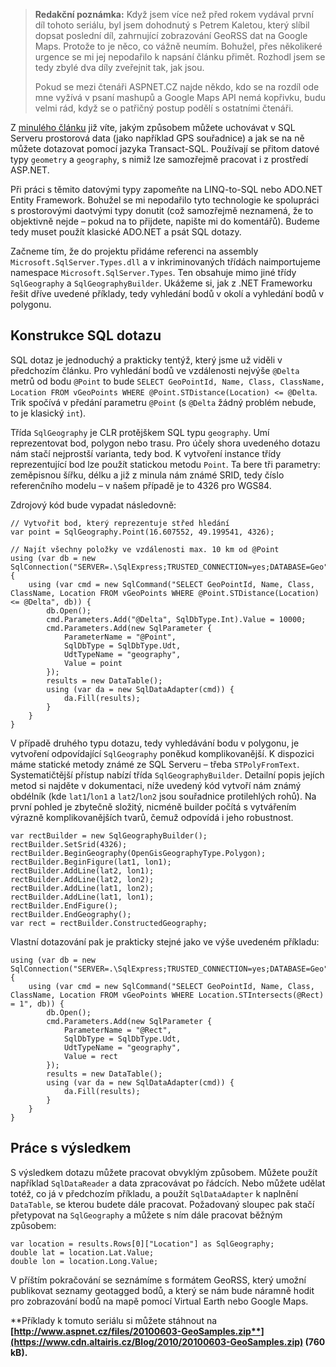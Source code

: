 <!-- dcterms:identifier = aspnetcz#335 -->
<!-- dcterms:title = Geografická data v .NET 2: Spatial typy v .NET -->
<!-- dcterms:abstract = Z minulého článku již víte, jakým způsobem můžete uchovávat v SQL Serveru prostorová data (jako například GPS souřadnice) a jak se na ně můžete dotazovat pomocí jazyka Transact-SQL. Používají se přitom datové typy geometry a geography, s nimiž lze samozřejmě pracovat i z prostředí ASP.NET, čemuž je věnován tento článek. -->
<!-- np9:categoryId = 1 -->
<!-- x4w:category = Programování -->
<!-- np9:authorId = 1 -->
<!-- np9:authorEmail = michal.valasek@altairis.cz -->
<!-- dcterms:creator = Michal Altair Valášek -->
<!-- np9:serialId = 6 -->
<!-- x4w:serial = Geografická data v .NET -->
<!-- dcterms:created = 2011-09-13T02:39:04.457+02:00 -->
<!-- dcterms:dateAccepted = 2011-09-15T08:00:00+02:00 -->
<!-- x4w:pictureWidth = 150 -->
<!-- x4w:pictureHeight = 150 -->
<!-- x4w:pictureUrl = /perex-pictures/20100603-geograficka-data-v-net-1-spatial-funkce-sql-serveru-2008.png -->

> **Redakční poznámka:** Když jsem více než před rokem vydával první díl tohoto seriálu, byl jsem dohodnutý s Petrem Kaletou, který slíbil dopsat poslední díl, zahrnující zobrazování GeoRSS dat na Google Maps. Protože to je něco, co vážně neumím. Bohužel, přes několikeré urgence se mi jej nepodařilo k napsání článku přimět. Rozhodl jsem se tedy zbylé dva díly zveřejnit tak, jak jsou.
> 
> Pokud se mezi čtenáři ASPNET.CZ najde někdo, kdo se na rozdíl ode mne vyžívá v psaní mashupů a Google Maps API nemá kopřivku, budu velmi rád, když se o patřičný postup podělí s ostatními čtenáři.

Z [minulého článku](http://www.aspnet.cz/articles/285-geograficka-data-v-net-1-spatial-funkce-sql-serveru-2008) již víte, jakým způsobem můžete uchovávat v SQL Serveru prostorová data (jako například GPS souřadnice) a jak se na ně můžete dotazovat pomocí jazyka Transact-SQL. Používají se přitom datové typy `geometry` a `geography`, s nimiž lze samozřejmě pracovat i z prostředí ASP.NET.

Při práci s těmito datovými typy zapomeňte na LINQ-to-SQL nebo ADO.NET Entity Framework. Bohužel se mi nepodařilo tyto technologie ke spolupráci s prostorovými daotvými typy donutit (což samozřejmě neznamená, že to objektivně nejde – pokud na to přijdete, napište mi do komentářů). Budeme tedy muset použít klasické ADO.NET a psát SQL dotazy.

Začneme tím, že do projektu přidáme referenci na assembly `Microsoft.SqlServer.Types.dll` a v inkriminovaných třídách naimportujeme namespace `Microsoft.SqlServer.Types`. Ten obsahuje mimo jiné třídy `SqlGeography` a `SqlGeographyBuilder`. Ukážeme si, jak z .NET Frameworku řešit dříve uvedené příklady, tedy vyhledání bodů v okolí a vyhledání bodů v polygonu.

## Konstrukce SQL dotazu

SQL dotaz je jednoduchý a prakticky tentýž, který jsme už viděli v předchozím článku. Pro vyhledání bodů ve vzdálenosti nejvýše `@Delta` metrů od bodu `@Point` to bude `SELECT GeoPointId, Name, Class, ClassName, Location FROM vGeoPoints WHERE @Point.STDistance(Location) <= @Delta`. Trik spočívá v předání parametru `@Point` (s `@Delta` žádný problém nebude, to je klasický `int`).

Třída `SqlGeography` je CLR protějškem SQL typu `geography`. Umí reprezentovat bod, polygon nebo trasu. Pro účely shora uvedeného dotazu nám stačí nejprostší varianta, tedy bod. K vytvoření instance třídy reprezentující bod lze použít statickou metodu `Point`. Ta bere tři parametry: zeměpisnou šířku, délku a již z minula nám známé SRID, tedy číslo referenčního modelu – v našem případě je to 4326 pro WGS84.

Zdrojový kód bude vypadat následovně:

    // Vytvořit bod, který reprezentuje střed hledání
    var point = SqlGeography.Point(16.607552, 49.199541, 4326);

    // Najít všechny položky ve vzdálenosti max. 10 km od @Point
    using (var db = new SqlConnection("SERVER=.\SqlExpress;TRUSTED_CONNECTION=yes;DATABASE=Geo") {
        using (var cmd = new SqlCommand("SELECT GeoPointId, Name, Class, ClassName, Location FROM vGeoPoints WHERE @Point.STDistance(Location) <= @Delta", db)) {
            db.Open();
            cmd.Parameters.Add("@Delta", SqlDbType.Int).Value = 10000;
            cmd.Parameters.Add(new SqlParameter {
                ParameterName = "@Point",
                SqlDbType = SqlDbType.Udt,
                UdtTypeName = "geography",
                Value = point
            });
            results = new DataTable();
            using (var da = new SqlDataAdapter(cmd)) {
                da.Fill(results);
            }
        }
    }

V případě druhého typu dotazu, tedy vyhledávání bodu v polygonu, je vytvoření odpovídající `SqlGeography` poněkud komplikovanější. K dispozici máme statické metody známé ze SQL Serveru – třeba `STPolyFromText`. Systematičtější přístup nabízí třída `SqlGeographyBuilder`. Detailní popis jejích metod si najděte v dokumentaci, níže uvedený kód vytvoří nám známý obdélník (kde `lat1`/`lon1` a `lat2`/`lon2` jsou souřadnice protilehlých rohů). Na první pohled je zbytečně složitý, nicméně builder počítá s vytvářením výrazně komplikovanějších tvarů, čemuž odpovídá i jeho robustnost.

    var rectBuilder = new SqlGeographyBuilder();
    rectBuilder.SetSrid(4326);
    rectBuilder.BeginGeography(OpenGisGeographyType.Polygon);
    rectBuilder.BeginFigure(lat1, lon1);
    rectBuilder.AddLine(lat2, lon1);
    rectBuilder.AddLine(lat2, lon2);
    rectBuilder.AddLine(lat1, lon2);
    rectBuilder.AddLine(lat1, lon1);
    rectBuilder.EndFigure();
    rectBuilder.EndGeography();
    var rect = rectBuilder.ConstructedGeography;

Vlastní dotazování pak je prakticky stejné jako ve výše uvedeném příkladu:

    using (var db = new SqlConnection("SERVER=.\SqlExpress;TRUSTED_CONNECTION=yes;DATABASE=Geo") {
        using (var cmd = new SqlCommand("SELECT GeoPointId, Name, Class, ClassName, Location FROM vGeoPoints WHERE Location.STIntersects(@Rect) = 1", db)) {
            db.Open();
            cmd.Parameters.Add(new SqlParameter {
                ParameterName = "@Rect",
                SqlDbType = SqlDbType.Udt,
                UdtTypeName = "geography",
                Value = rect
            });
            results = new DataTable();
            using (var da = new SqlDataAdapter(cmd)) {
                da.Fill(results);
            }
        }
    }

## Práce s výsledkem

S výsledkem dotazu můžete pracovat obvyklým způsobem. Můžete použít například `SqlDataReader` a data zpracovávat po řádcích. Nebo můžete udělat totéž, co já v předchozím příkladu, a použít `SqlDataAdapter` k naplnění `DataTable`, se kterou budete dále pracovat. Požadovaný sloupec pak stačí přetypovat na `SqlGeography` a můžete s ním dále pracovat běžným způsobem:

    var location = results.Rows[0]["Location"] as SqlGeography;
    double lat = location.Lat.Value;
    double lon = location.Long.Value;

V příštím pokračování se seznámíme s formátem GeoRSS, který umožní publikovat seznamy geotagged bodů, a který se nám bude náramně hodit pro zobrazování bodů na mapě pomocí Virtual Earth nebo Google Maps.

**Příklady k tomuto seriálu si můžete stáhnout na **[**http://www.aspnet.cz/files/20100603-GeoSamples.zip**](https://www.cdn.altairis.cz/Blog/2010/20100603-GeoSamples.zip)** (760 kB).**
